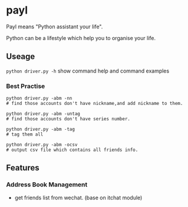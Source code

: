 # payl

Payl means "Python assistant your life".

Python can be a lifestyle which help you to organise your life.

## Useage

`python driver.py -h` show command help and command examples

### Best Practise

```
python driver.py -abm -nn
# find those accounts don't have nickname,and add nickname to them.

python driver.py -abm -untag
# find those accounts don't have series number.

python driver.py -abm -tag
# tag them all

python driver.py -abm -ocsv
# output csv file which contains all friends info.
```

## Features

### Address Book Management

* get friends list from wechat. (base on itchat module)

